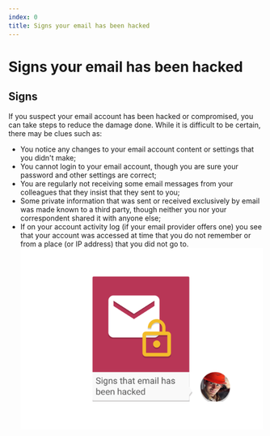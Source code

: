 ```yaml
---
index: 0
title: Signs your email has been hacked
---
```

# Signs your email has been hacked

## Signs

If you suspect your email account has been hacked or compromised, you can take steps to reduce the damage done. While it is difficult to be certain, there may be clues such as:

*   You notice any changes to your email account content or settings that you didn't make;
*   You cannot login to your email account, though you are sure your password and other settings are correct;
*   You are regularly not receiving some email messages from your colleagues that they insist that they sent to you;
*   Some private information that was sent or received exclusively by email was made known to a third party, though neither you nor your correspondent shared it with anyone else;
*   If on your account activity log (if your email provider offers one) you see that your account was accessed at time that you do not remember or from a place (or IP address) that you did not go to.
![image](email2.png)